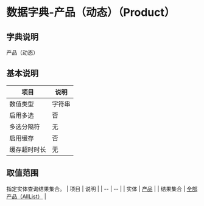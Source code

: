 # 数据字典-产品（动态）（Product）
## 字典说明
产品（动态）

## 基本说明
| 项目 | 说明 |
| -- | -- |
| 数值类型 | 字符串 |
| 启用多选 | 否 |
| 多选分隔符 | 无 |
| 启用缓存 | 否 |
| 缓存超时时长 | 无 |

## 取值范围
指定实体查询结果集合。
| 项目 | 说明 |
| -- | -- |
| 实体 | [产品](../module/zentao/Product) |
| 结果集合 | [全部产品（AllList）]() |

